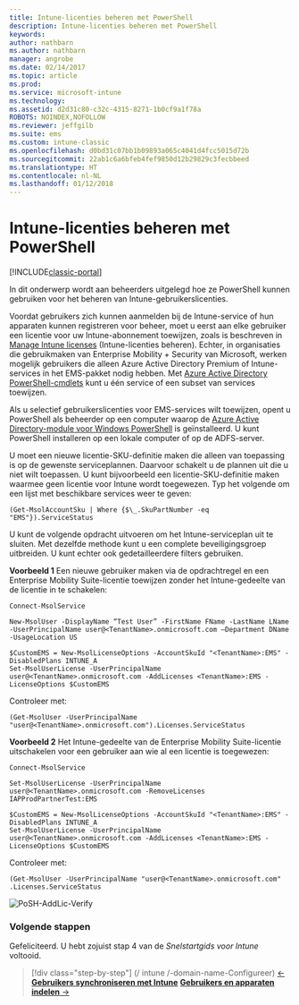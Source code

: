 ```yaml
---
title: Intune-licenties beheren met PowerShell
description: Intune-licenties beheren met PowerShell
keywords: 
author: nathbarn
ms.author: nathbarn
manager: angrobe
ms.date: 02/14/2017
ms.topic: article
ms.prod: 
ms.service: microsoft-intune
ms.technology: 
ms.assetid: d2d31c80-c32c-4315-8271-1b0cf9a1f78a
ROBOTS: NOINDEX,NOFOLLOW
ms.reviewer: jeffgilb
ms.suite: ems
ms.custom: intune-classic
ms.openlocfilehash: d0bd31c07bb1b09893a065c4041d4fcc5015d72b
ms.sourcegitcommit: 22ab1c6a6bfeb4fef9850d12b29829c3fecbbeed
ms.translationtype: HT
ms.contentlocale: nl-NL
ms.lasthandoff: 01/12/2018
---
```

# <a name="manage-intune-licenses-using-powershell"></a>Intune-licenties beheren met PowerShell

[!INCLUDE[classic-portal](../includes/classic-portal.md)]

In dit onderwerp wordt aan beheerders uitgelegd hoe ze PowerShell kunnen gebruiken voor het beheren van Intune-gebruikerslicenties.

Voordat gebruikers zich kunnen aanmelden bij de Intune-service of hun apparaten kunnen registreren voor beheer, moet u eerst aan elke gebruiker een licentie voor uw Intune-abonnement toewijzen, zoals is beschreven in [Manage Intune licenses](/intune/licenses-assign) (Intune-licenties beheren). Echter, in organisaties die gebruikmaken van Enterprise Mobility + Security van Microsoft, werken mogelijk gebruikers die alleen Azure Active Directory Premium of Intune-services in het EMS-pakket nodig hebben. Met [Azure Active Directory PowerShell-cmdlets](https://msdn.microsoft.com/library/jj151815.aspx) kunt u één service of een subset van services toewijzen.

Als u selectief gebruikerslicenties voor EMS-services wilt toewijzen, opent u PowerShell als beheerder op een computer waarop de [Azure Active Directory-module voor Windows PowerShell](https://msdn.microsoft.com/library/jj151815.aspx#bkmk_installmodule) is geïnstalleerd. U kunt PowerShell installeren op een lokale computer of op de ADFS-server.

U moet een nieuwe licentie-SKU-definitie maken die alleen van toepassing is op de gewenste serviceplannen. Daarvoor schakelt u de plannen uit die u niet wilt toepassen. U kunt bijvoorbeeld een licentie-SKU-definitie maken waarmee geen licentie voor Intune wordt toegewezen. Typ het volgende om een lijst met beschikbare services weer te geven:

    (Get-MsolAccountSku | Where {$\_.SkuPartNumber -eq "EMS"}).ServiceStatus

U kunt de volgende opdracht uitvoeren om het Intune-serviceplan uit te sluiten. Met dezelfde methode kunt u een complete beveiligingsgroep uitbreiden. U kunt echter ook gedetailleerdere filters gebruiken.

**Voorbeeld 1** Een nieuwe gebruiker maken via de opdrachtregel en een Enterprise Mobility Suite-licentie toewijzen zonder het Intune-gedeelte van de licentie in te schakelen:

    Connect-MsolService

    New-MsolUser -DisplayName “Test User” -FirstName FName -LastName LName -UserPrincipalName user@<TenantName>.onmicrosoft.com –Department DName -UsageLocation US

    $CustomEMS = New-MsolLicenseOptions -AccountSkuId "<TenantName>:EMS" -DisabledPlans INTUNE_A
    Set-MsolUserLicense -UserPrincipalName user@<TenantName>.onmicrosoft.com -AddLicenses <TenantName>:EMS -LicenseOptions $CustomEMS


Controleer met:

    (Get-MsolUser -UserPrincipalName "user@<TenantName>.onmicrosoft.com").Licenses.ServiceStatus

**Voorbeeld 2** Het Intune-gedeelte van de Enterprise Mobility Suite-licentie uitschakelen voor een gebruiker aan wie al een licentie is toegewezen:

    Connect-MsolService

    Set-MsolUserLicense -UserPrincipalName user@<TenantName>.onmicrosoft.com -RemoveLicenses IAPProdPartnerTest:EMS

    $CustomEMS = New-MsolLicenseOptions -AccountSkuId "<TenantName>:EMS" -DisabledPlans INTUNE_A
    Set-MsolUserLicense -UserPrincipalName user@<TenantName>.onmicrosoft.com -AddLicenses <TenantName>:EMS -LicenseOptions $CustomEMS

Controleer met:

    (Get-MsolUser -UserPrincipalName "user@<TenantName>.onmicrosoft.com" .Licenses.ServiceStatus

![PoSH-AddLic-Verify](./media/posh-addlic-verify.png)

### <a name="next-steps"></a>Volgende stappen
Gefeliciteerd. U hebt zojuist stap 4 van de *Snelstartgids voor Intune* voltooid.
>[!div class="step-by-step"]
(/ intune /-domain-name-Configureer) [ &larr; **Gebruikers synchroniseren met Intune**](/intune/custom-domain-name-configure)     [**Gebruikers en apparaten indelen** &rarr;](.\start-with-a-paid-subscription-to-microsoft-intune-step-5.md)  

